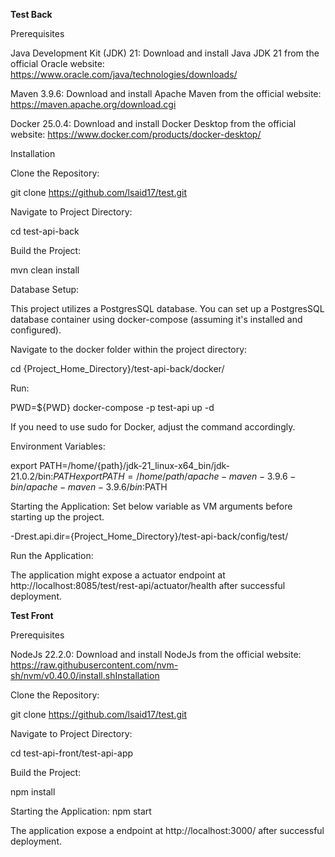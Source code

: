 **Test Back**

Prerequisites

Java Development Kit (JDK) 21: Download and install Java JDK 21 from the official Oracle website: https://www.oracle.com/java/technologies/downloads/

Maven 3.9.6: Download and install Apache Maven from the official website: https://maven.apache.org/download.cgi

Docker 25.0.4: Download and install Docker Desktop from the official website: https://www.docker.com/products/docker-desktop/

Installation

Clone the Repository:


git clone https://github.com/lsaid17/test.git

Navigate to Project Directory:


cd test-api-back


Build the Project:


mvn clean install


Database Setup:

This project utilizes a PostgresSQL database. You can set up a PostgresSQL database container using docker-compose (assuming it's installed and configured).


Navigate to the docker folder within the project directory:

cd {Project_Home_Directory}/test-api-back/docker/

Run:

PWD=${PWD} docker-compose -p test-api up -d

If you need to use sudo for Docker, adjust the command accordingly.



Environment Variables:

export PATH=/home/{path}/jdk-21_linux-x64_bin/jdk-21.0.2/bin:$PATH
export PATH=/home/{path}/apache-maven-3.9.6-bin/apache-maven-3.9.6/bin:$PATH

Starting the Application:
Set below variable as VM arguments before starting up the project.

-Drest.api.dir={Project_Home_Directory}/test-api-back/config/test/

Run the Application:

The application might expose a actuator endpoint at http://localhost:8085/test/rest-api/actuator/health after successful deployment.


**Test Front**

Prerequisites

NodeJs 22.2.0: Download and install NodeJs from the official website: https://raw.githubusercontent.com/nvm-sh/nvm/v0.40.0/install.shInstallation


Clone the Repository:

git clone https://github.com/lsaid17/test.git

Navigate to Project Directory:

cd test-api-front/test-api-app

Build the Project:

npm install

Starting the Application:
npm start

The application expose a endpoint at http://localhost:3000/ after successful deployment.
